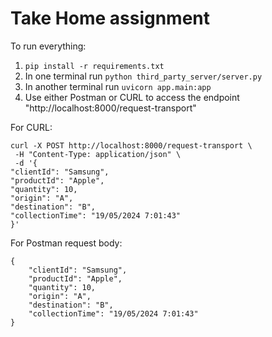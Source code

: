 # Take Home assignment

To run everything:

1. `pip install -r requirements.txt`
2. In one terminal run `python third_party_server/server.py`
3. In another terminal run `uvicorn app.main:app`
4. Use either Postman or CURL to access the endpoint "http://localhost:8000/request-transport"

For CURL:

```
curl -X POST http://localhost:8000/request-transport \
 -H "Content-Type: application/json" \
 -d '{
"clientId": "Samsung",
"productId": "Apple",
"quantity": 10,
"origin": "A",
"destination": "B",
"collectionTime": "19/05/2024 7:01:43"
}'
```

For Postman request body:

```
{
    "clientId": "Samsung",
    "productId": "Apple",
    "quantity": 10,
    "origin": "A",
    "destination": "B",
    "collectionTime": "19/05/2024 7:01:43"
}
```
